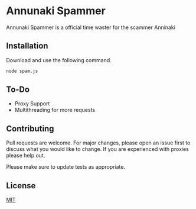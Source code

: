 # Annunaki Spammer

Annunaki Spammer is a official time waster for the scammer Anninaki


## Installation

Download and use the following command.

```bash
node spam.js
```

## To-Do

- Proxy Support
- Multithreading for more requests

## Contributing
Pull requests are welcome. For major changes, please open an issue first to discuss what you would like to change. If you are experienced with proxies please help out.

Please make sure to update tests as appropriate.

## License
[MIT](https://choosealicense.com/licenses/mit/)

